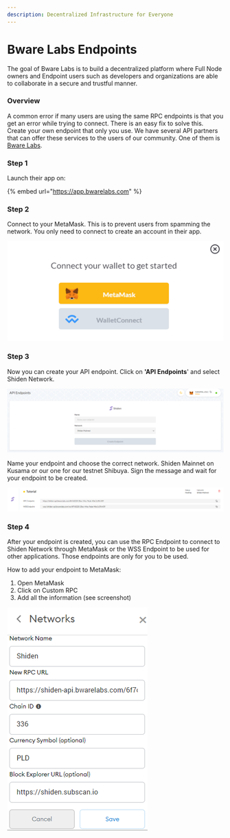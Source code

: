 ```yaml
---
description: Decentralized Infrastructure for Everyone
---
```


# Bware Labs Endpoints



The goal of Bware Labs is to build a decentralized platform where Full Node owners and Endpoint users such as developers and organizations are able to collaborate in a secure and trustful manner.&#x20;

### Overview

A common error if many users are using the same RPC endpoints is that you get an error while trying to connect. There is an easy fix to solve this. Create your own endpoint that only you use. We have several API partners that can offer these services to the users of our community. One of them is [Bware Labs](https://bwarelabs.com).

### Step 1

Launch their app on:

{% embed url="https://app.bwarelabs.com" %}

### Step 2

Connect to your MetaMask. This is to prevent users from spamming the network. You only need to connect to create an account in their app.

![](<../../.gitbook/assets/image (110) (1) (1) (1).png>)

### **Step 3**

Now you can create your API endpoint. Click on **'API Endpoints**' and select Shiden Network.

![You can select endpoint for Shibuya or Shiden.](<../../.gitbook/assets/image (108) (1) (1).png>)

Name your endpoint and choose the correct network. Shiden Mainnet on Kusama or our one for our testnet Shibuya. Sign the message and wait for your endpoint to be created.

![](<../../.gitbook/assets/image (113) (1).png>)

### Step 4

After your endpoint is created, you can use the RPC Endpoint to connect to Shiden Network through MetaMask or the WSS Endpoint to be used for other applications. Those endpoints are only for you to be used.

How to add your endpoint to MetaMask:

1. Open MetaMask
2. Click on Custom RPC
3. Add all the information (see screenshot)

![MetaMask - Custom RPC](<../../.gitbook/assets/image (109) (1) (1).png>)

